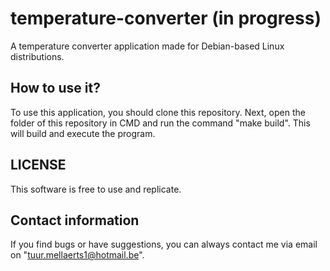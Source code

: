 # temperature-converter (in progress)
A temperature converter application made for Debian-based Linux distributions.

## How to use it?
To use this application, you should clone this repository. Next, open the folder of this repository in CMD and run the command "make build". This will build and execute the program. 

## LICENSE
This software is free to use and replicate.

## Contact information
If you find bugs or have suggestions, you can always contact me via email on "tuur.mellaerts1@hotmail.be".
